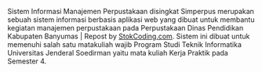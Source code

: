 Sistem Informasi Manajemen Perpustakaan disingkat Simperpus merupakan sebuah sistem informasi berbasis aplikasi web yang dibuat untuk membantu kegiatan manajemen perpustakaan pada Perpustakaan Dinas Pendidikan Kabupaten Banyumas | Repost by <a href='https://stokcoding.com/' title='StokCoding.com' target='_blank'>StokCoding.com</a>.
Sistem ini dibuat untuk memenuhi salah satu matakuliah wajib Program Studi Teknik Informatika Universitas Jenderal Soedirman yaitu mata kuliah Kerja Praktik pada Semester 4.